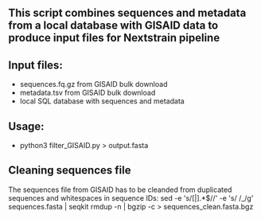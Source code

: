 ## This script combines sequences and metadata from a local database with GISAID data to produce input files for Nextstrain pipeline


## Input files:
+ sequences.fq.gz from GISAID bulk download
+ metadata.tsv from GISAID bulk download
+ local SQL database with sequences and metadata

## Usage:
+ python3 filter_GISAID.py > output.fasta

## Cleaning sequences file
The sequences file from GISAID has to be cleanded from duplicated sequences and whitespaces in sequence IDs:
sed -e 's/[|].*$//' -e 's/ /_/g' sequences.fasta | seqkit rmdup -n | bgzip -c > sequences_clean.fasta.bgz 
 
